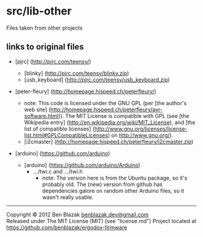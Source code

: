 # src/lib-other
Files taken from other projects

## links to original files

* [pjrc] (http://pjrc.com/teensy/)
  * [blinky] (http://pjrc.com/teensy/blinky.zip)
  * [usb_keyboard] (http://pjrc.com/teensy/usb_keyboard.zip)

* [peter-fleury] (http://homepage.hispeed.ch/peterfleury/)
  * note: This code is licensed under the GNU GPL
    (per [the author's web site]
    (http://homepage.hispeed.ch/peterfleury/avr-software.html)).
    The MIT License is compatible with GPL
    (see [the Wikipedia entry]
    (http://en.wikipedia.org/wiki/MIT_License),
    and [the list of compatible licenses]
    (http://www.gnu.org/licenses/license-list.html#GPLCompatibleLicenses)
    on <http://www.gnu.org/>).
  * [i2cmaster] (http://homepage.hispeed.ch/peterfleury/i2cmaster.zip)

* [arduino] (https://github.com/arduino)
  * [arduino] (https://github.com/arduino/Arduino)
    * .../twi.c and .../twi.h
      * note: The version here is from the Ubuntu package, so it's probably
        old.  The (new) version from github has dependencies galore on random
        other Arduino files, so it wasn't really usable.

-------------------------------------------------------------------------------

Copyright &copy; 2012 Ben Blazak <benblazak.dev@gmail.com>  
Released under The MIT License (MIT) (see "license.md")
Project located at <https://github.com/benblazak/ergodox-firmware>

